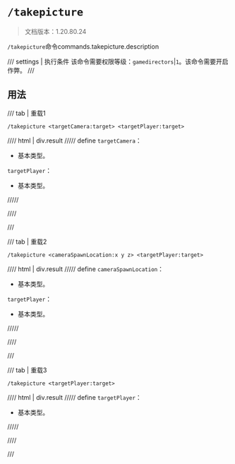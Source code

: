 # `/takepicture`

> 文档版本：1.20.80.24

`/takepicture`命令commands.takepicture.description

/// settings | 执行条件
该命令需要权限等级：`gamedirectors`|`1`。该命令需要开启作弊。
///

## 用法

/// tab | 重载1
```mcfunction
/takepicture <targetCamera:target> <targetPlayer:target>
```

//// html | div.result
///// define
`targetCamera`：<!-- md:samp target -->

- 基本类型。

`targetPlayer`：<!-- md:samp target -->

- 基本类型。


/////

////

///

/// tab | 重载2
```mcfunction
/takepicture <cameraSpawnLocation:x y z> <targetPlayer:target>
```

//// html | div.result
///// define
`cameraSpawnLocation`：<!-- md:samp x y z -->

- 基本类型。

`targetPlayer`：<!-- md:samp target -->

- 基本类型。


/////

////

///

/// tab | 重载3
```mcfunction
/takepicture <targetPlayer:target>
```

//// html | div.result
///// define
`targetPlayer`：<!-- md:samp target -->

- 基本类型。


/////

////

///
